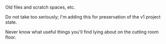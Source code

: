 Old files and scratch spaces, etc.

Do not take too seriously; I'm adding this for preservation of the v1 project state.

Never know what useful things you'll find lying about on the cutting room floor.
